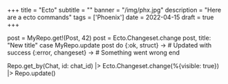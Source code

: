 +++
title = "Ecto"
subtitle = ""
banner = "/img/phx.jpg"
description = "Here are a ecto commands"
tags = ['Phoenix']
date = 2022-04-15
draft = true
+++

post = MyRepo.get!(Post, 42)
post = Ecto.Changeset.change post, title: "New title"
case MyRepo.update post do
  {:ok, struct}       -> # Updated with success
  {:error, changeset} -> # Something went wrong
end

Repo.get_by(Chat, id: chat_id)
|> Ecto.Changeset.change(%{visible: true}) 
|> Repo.update()